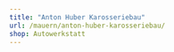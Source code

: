 ```yaml
---
title: "Anton Huber Karosseriebau"
url: /mauern/anton-huber-karosseriebau/
shop: Autowerkstatt
---
```

